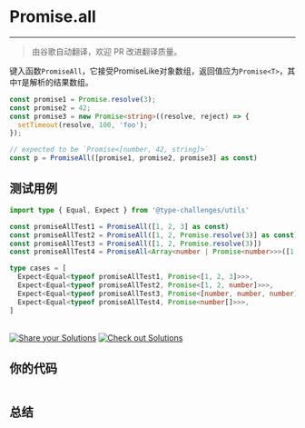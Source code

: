 # Promise.all
---

> 由谷歌自动翻译，欢迎 PR 改进翻译质量。

键入函数`PromiseAll`，它接受PromiseLike对象数组，返回值应为`Promise<T>`，其中`T`是解析的结果数组。

```ts
const promise1 = Promise.resolve(3);
const promise2 = 42;
const promise3 = new Promise<string>((resolve, reject) => {
  setTimeout(resolve, 100, 'foo');
});

// expected to be `Promise<[number, 42, string]>`
const p = PromiseAll([promise1, promise2, promise3] as const)
```

## 测试用例
```ts
import type { Equal, Expect } from '@type-challenges/utils'

const promiseAllTest1 = PromiseAll([1, 2, 3] as const)
const promiseAllTest2 = PromiseAll([1, 2, Promise.resolve(3)] as const)
const promiseAllTest3 = PromiseAll([1, 2, Promise.resolve(3)])
const promiseAllTest4 = PromiseAll<Array<number | Promise<number>>>([1, 2, 3])

type cases = [
  Expect<Equal<typeof promiseAllTest1, Promise<[1, 2, 3]>>>,
  Expect<Equal<typeof promiseAllTest2, Promise<[1, 2, number]>>>,
  Expect<Equal<typeof promiseAllTest3, Promise<[number, number, number]>>>,
  Expect<Equal<typeof promiseAllTest4, Promise<number[]>>>,
]

```
<!--info-footer-start--><br> <a href="https://tsch.js.org/20/answer" target="_blank"><img src="https://img.shields.io/badge/-Share%20your%20Solutions-teal" alt="Share your Solutions"/></a> <a href="https://tsch.js.org/20/solutions" target="_blank"><img src="https://img.shields.io/badge/-Check%20out%20Solutions-de5a77?logo=awesome-lists&amp;logoColor=white" alt="Check out Solutions"/></a> <!--info-footer-end-->

## 你的代码

```ts

```
## 总结

>